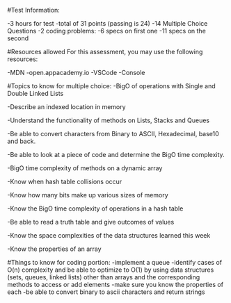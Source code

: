 #Test Information:

-3 hours for test
-total of 31 points (passing is 24)
-14 Multiple Choice Questions
-2 coding problems:
    -6 specs on first one
    -11 specs on the second



#Resources allowed
For this assessment, you may use the following resources:

-MDN
-open.appacademy.io
-VSCode
-Console


#Topics to know for multiple choice:
-BigO of operations with Single and Double Linked Lists

-Describe an indexed location in memory

-Understand the functionality of methods on Lists, Stacks and Queues

-Be able to convert characters from Binary to ASCII, Hexadecimal, base10 and back.

-Be able to look at a piece of code and determine the BigO time complexity.

-BigO time complexity of methods on a dynamic array

-Know when hash table collisions occur

-Know how many bits make up various sizes of memory

-Know the BigO time complexity of operations in a hash table

-Be able to read a truth table and give outcomes of values

-Know the space complexities of the data structures learned this week

-Know the properties of an array


#Things to know for coding portion:
-implement a queue
-identify cases of O(n) complexity and be able to optimize to O(1)
by using data structures (sets, queues, linked lists) other than arrays and the corresponding methods to access or add elements
    -make sure you know the properties of each
-be able to convert binary to ascii characters and return strings


